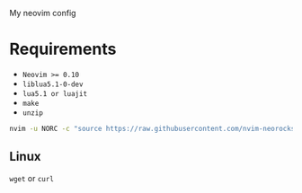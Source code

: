 My neovim config

# Requirements

- `Neovim >= 0.10`
- `liblua5.1-0-dev`
- `lua5.1 or luajit`
- `make`
- `unzip`

```bash
nvim -u NORC -c "source https://raw.githubusercontent.com/nvim-neorocks/rocks.nvim/master/installer.lua"
```

## Linux

`wget` or `curl`

